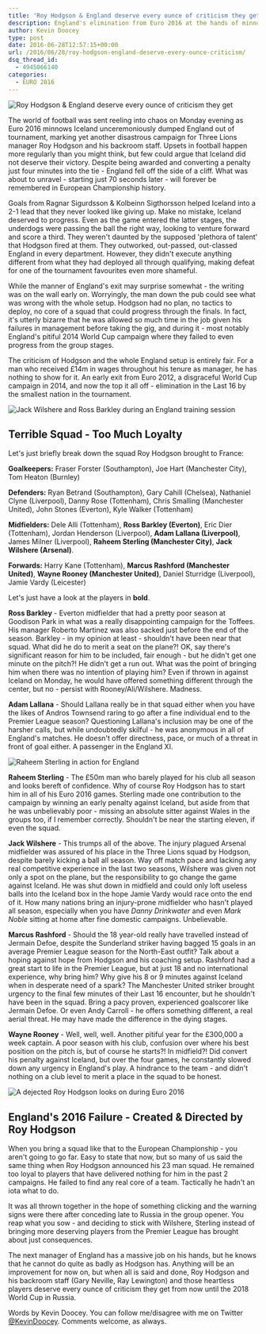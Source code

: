 ```yaml
---
title: 'Roy Hodgson & England deserve every ounce of criticism they get'
description: England's elimination from Euro 2016 at the hands of minnows Iceland was the culmination of poor selection & management from Roy Hodgson and his staff.
author: Kevin Doocey
type: post
date: 2016-06-28T12:57:15+00:00
url: /2016/06/28/roy-hodgson-england-deserve-every-ounce-criticism/
dsq_thread_id:
  - 4945066140
categories:
  - EURO 2016
---
```


![Roy Hodgson & England deserve every ounce of criticism they get](http://www.footballdigest.org/wp-content/uploads/2016/06/Roy-Hodgson-Euro-2016-Iceland.jpg "Roy Hodgson")

The world of football was sent reeling into chaos on Monday evening as Euro 2016 minnows Iceland unceremoniously dumped England out of tournament, marking yet another disastrous campaign for Three Lions manager Roy Hodgson and his backroom staff. Upsets in football happen more regularly than you might think, but few could argue that Iceland did not deserve their victory. Despite being awarded and converting a penalty just four minutes into the tie - England fell off the side of a cliff. What was about to unravel - starting just 70 seconds later - will forever be remembered in European Championship history.

Goals from Ragnar Sigurdsson & Kolbeinn Sigthorsson helped Iceland into a 2-1 lead that they never looked like giving up. Make no mistake, Iceland deserved to progress. Even as the game entered the latter stages, the underdogs were passing the ball the right way, looking to venture forward and score a third. They weren't daunted by the supposed 'plethora of talent' that Hodgson fired at them. They outworked, out-passed, out-classed England in every department. However, they didn't execute anything different from what they had deployed all through qualifying, making defeat for one of the tournament favourites even more shameful.

While the manner of England's exit may surprise somewhat - the writing was on the wall early on. Worryingly, the man down the pub could see what was wrong with the whole setup. Hodgson had no plan, no tactics to deploy, no core of a squad that could progress through the finals. In fact, it's utterly bizarre that he was allowed so much time in the job given his failures in management before taking the gig, and during it - most notably England's pitiful 2014 World Cup campaign where they failed to even progress from the group stages.

The criticism of Hodgson and the whole England setup is entirely fair. For a man who received £14m in wages throughout his tenure as manager, he has nothing to show for it. An early exit from Euro 2012, a disgraceful World Cup campaign in 2014, and now the top it all off - elimination in the Last 16 by the smallest nation in the tournament.

![Jack Wilshere and Ross Barkley during an England training session](http://www.footballdigest.org/wp-content/uploads/2016/06/Ross-Barkley-Jack-Wilshere-England.jpg)

## Terrible Squad - Too Much Loyalty

Let's just briefly break down the squad Roy Hodgson brought to France:

**Goalkeepers:** Fraser Forster (Southampton), Joe Hart (Manchester City), Tom Heaton (Burnley)

**Defenders:** Ryan Betrand (Southampton), Gary Cahill (Chelsea), Nathaniel Clyne (Liverpool), Danny Rose (Tottenham), Chris Smalling (Manchester United), John Stones (Everton), Kyle Walker (Tottenham)

**Midfielders:** Dele Alli (Tottenham), **Ross Barkley (Everton)**, Eric Dier (Tottenham), Jordan Henderson (Liverpool), **Adam Lallana (Liverpool)**, James Milner (Liverpool), **Raheem Sterling (Manchester City)**, **Jack Wilshere (Arsenal)**.

**Forwards:** Harry Kane (Tottenham), **Marcus Rashford (Manchester United)**, **Wayne Rooney (Manchester United)**, Daniel Sturridge (Liverpool), Jamie Vardy (Leicester)

Let's just have a look at the players in **bold**.

**Ross Barkley** - Everton midfielder that had a pretty poor season at Goodison Park in what was a really disappointing campaign for the Toffees. His manager Roberto Martinez was also sacked just before the end of the season. Barkley - in my opinion at least - shouldn't have been near that squad. What did he do to merit a seat on the plane?! OK, say there's significant reason for him to be included, fair enough - but he didn't get one minute on the pitch?! He didn't get a run out. What was the point of bringing him when there was no intention of playing him? Even if thrown in against Iceland on Monday, he would have offered something different through the center, but no - persist with Rooney/Ali/Wilshere. Madness.

**Adam Lallana** - Should Lallana really be in that squad either when you have the likes of Andros Townsend raring to go after a fine individual end to the Premier League season? Questioning Lallana's inclusion may be one of the harsher calls, but while undoubtedly skilful - he was anonymous in all of England's matches. He doesn't offer directness, pace, or much of a threat in front of goal either. A passenger in the England XI.

![Raheem Sterling in action for England](http://www.footballdigest.org/wp-content/uploads/2016/06/Raheem-Sterling-England-Euro-2016.jpg)

**Raheem Sterling** - The £50m man who barely played for his club all season and looks bereft of confidence. Why of course Roy Hodgson has to start him in all of his Euro 2016 games. Sterling made one contribution to the campaign by winning an early penalty against Iceland, but aside from that he was unbelievably poor - missing an absolute sitter against Wales in the groups too, if I remember correctly. Shouldn't be near the starting eleven, if even the squad.

**Jack Wilshere** - This trumps all of the above. The injury plagued Arsenal midfielder was assured of his place in the Three Lions squad by Hodgson, despite barely kicking a ball all season. Way off match pace and lacking any real competitive experience in the last two seasons, Wilshere was given not only a spot on the plane, but the responsibility to go change the game against Iceland. He was shut down in midfield and could only loft useless balls into the Iceland box in the hope Jamie Vardy would race onto the end of it. How many nations bring an injury-prone midfielder who hasn't played all season, especially when you have _Danny Drinkwater_ and even _Mark Noble_ sitting at home after fine domestic campaigns. Unbelievable.

**Marcus Rashford** - Should the 18 year-old really have travelled instead of Jermain Defoe, despite the Sunderland striker having bagged 15 goals in an average Premier League season for the North-East outfit? Talk about a hoping against hope from Hodgson and his coaching setup. Rashford had a great start to life in the Premier League, but at just 18 and no international experience, why bring him? Why give his 8 or 9 minutes against Iceland when in desperate need of a spark? The Manchester United striker brought urgency to the final few minutes of their Last 16 encounter, but he shouldn't have been in the squad. Bring a pacy proven, experienced goalscorer like Jermain Defoe. Or even Andy Carroll - he offers something different, a real aerial threat. He may have made the difference in the dying stages.

**Wayne Rooney** - Well, well, well. Another pitiful year for the £300,000 a week captain. A poor season with his club, confusion over where his best position on the pitch is, but of course he starts?! In midfield?! Did convert his penalty against Iceland, but over the four games, he constantly slowed down any urgency in England's play. A hindrance to the team - and didn't nothing on a club level to merit a place in the squad to be honest.

![A dejected Roy Hodgson looks on during Euro 2016](http://www.footballdigest.org/wp-content/uploads/2016/06/Roy-Hodgson-Euro-2016-Dejected.jpg)

## England's 2016 Failure - Created & Directed by Roy Hodgson

When you bring a squad like that to the European Championship - you aren't going to go far. Easy to state that now, but so many of us said the same thing when Roy Hodgson announced his 23 man squad. He remained too loyal to players that have delivered nothing for him in the past 2 campaigns. He failed to find any real core of a team. Tactically he hadn't an iota what to do.

It was all thrown together in the hope of something clicking and the warning signs were there after conceding late to Russia in the group opener. You reap what you sow - and deciding to stick with Wilshere, Sterling instead of bringing more deserving players from the Premier League has brought about just consequences.

The next manager of England has a massive job on his hands, but he knows that he cannot do quite as badly as Hodgson has. Anything will be an improvement for now on, but when all is said and done, Roy Hodgson and his backroom staff (Gary Neville, Ray Lewington) and those heartless players deserve every ounce of criticism they get from now until the 2018 World Cup in Russia.

Words by Kevin Doocey. You can follow me/disagree with me on Twitter [@KevinDoocey][1]. Comments welcome, as always.

 [1]: http://twitter.com/kevindoocey
